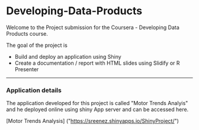 # Developing-Data-Products
Welcome to the Project submission for the Coursera - Developing Data Products course.

The goal of the project is
- Build and deploy an application using Shiny
- Create a documentation / report with HTML slides using Slidify or R Presenter

***

### Application details
The application developed for this project is called "Motor Trends Analyis" and he deployed online using shiny App server and can be accessed here.

[Motor Trends Analysis] ("https://sreenez.shinyapps.io/ShinyProject/")
